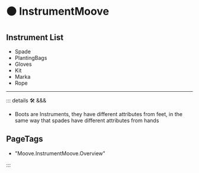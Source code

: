 # 🟠 <motor>InstrumentMoove</motor>

## Instrument List

- Spade
- PlantingBags
- Gloves
- Kit
- Marka
- Rope

---

<!-- =================================================== -->
<!-- =================================================== -->
<!-- =================================================== -->
<!-- =================================================== -->
<!-- =================================================== -->
::: details 🛠 <dev>&&&</dev>

- Boots are Instruments, they have different attributes from feet, in the same way that spades have different attributes from hands

<h2>PageTags</h2>

- "Moove.InstrumentMoove.Overview"

:::
